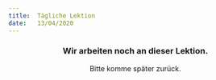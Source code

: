 ```yaml
---
title:  Tägliche Lektion
date:   13/04/2020
---
```


### <center>Wir arbeiten noch an dieser Lektion.</center>
<center>Bitte komme später zurück.</center>